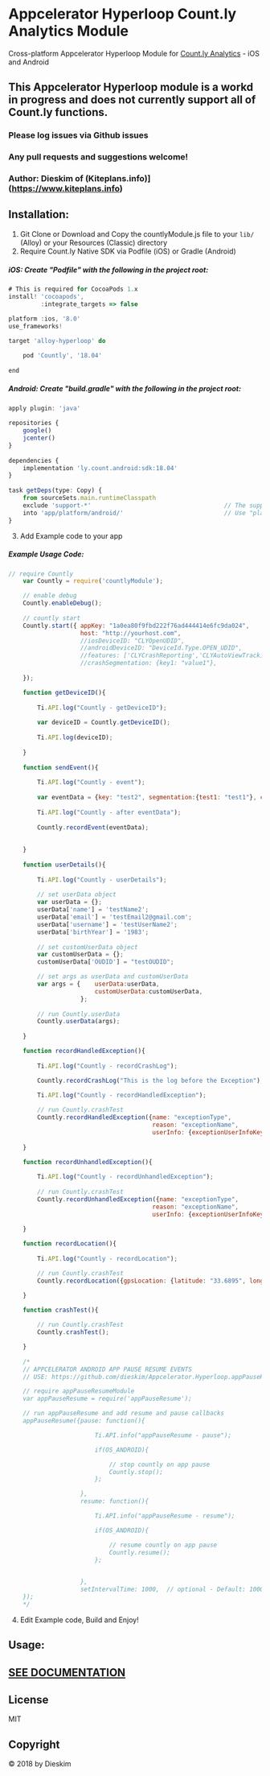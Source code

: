 # Appcelerator Hyperloop Count.ly Analytics Module
Cross-platform Appcelerator Hyperloop Module for [Count.ly Analytics](https://count.ly) - iOS and Android

## This Appcelerator Hyperloop module is a workd in progress and does not currently support all of Count.ly functions.
### Please log issues via Github issues
### Any pull requests and suggestions welcome!
### Author: Dieskim of (Kiteplans.info)](https://www.kiteplans.info)

## Installation:

1. Git Clone or Download and Copy the countlyModule.js file to your `lib/` (Alloy) or your Resources (Classic) directory
2. Require Count.ly Native SDK via Podfile (iOS) or Gradle (Android)

##### iOS: Create "Podfile" with the following in the project root:
```js
# This is required for CocoaPods 1.x
install! 'cocoapods',
         :integrate_targets => false
 
platform :ios, '8.0'
use_frameworks!

target 'alloy-hyperloop' do

    pod 'Countly', '18.04'
    
end
``` 

##### Android: Create "build.gradle" with the following in the project root:
```js
apply plugin: 'java'
 
repositories {
    google()
    jcenter()
}
 
dependencies {
    implementation 'ly.count.android:sdk:18.04'
}
 
task getDeps(type: Copy) {
    from sourceSets.main.runtimeClasspath
    exclude 'support-*' 									// The support libraries are packaged with Titanium already
    into 'app/platform/android/' 							// Use "platform/android/" for Classic or "app/platform/android/" for Alloy
}
``` 

3. Add Example code to your app

##### Example Usage Code:
```js
// require Countly
    var Countly = require('countlyModule');

    // enable debug
    Countly.enableDebug();
     
    // countly start
    Countly.start({ appKey: "1a0ea80f9fbd222f76ad444414e6fc9da024",             // app key for the countly app
                    host: "http://yourhost.com",                                // countly server url
                    //iosDeviceID: "CLYOpenUDID",                               // Optional - Default: CLYIDFV Possible Values: CLYIDFV / CLYIDFA / CLYOpenUDID / yourCustomDeviceID - @see {@link https://resources.count.ly/v1.0/docs/countly-sdk-for-ios-and-os-x#section-using-a-custom-device-id | Using a Custom Device ID}
                    //androidDeviceID: "DeviceId.Type.OPEN_UDID",               // Optional - Default: DeviceId.Type.OPEN_UDID Possible Values: DeviceId.Type.OPEN_UDID / DeviceId.Type.ADVERTISING_ID / YOUR-OWN-CUSTOM-ID - @see {@link https://resources.count.ly/v1.0/docs/countly-sdk-for-android#section-setting-up-countly-sdk | Setting up Countly SDK}
                    //features: ['CLYCrashReporting','CLYAutoViewTracking'],    // Optional - Array of Features to Enable. Possible Values: CLYCrashReporting / CLYAutoViewTracking (CLYPushNotifications NOT Supported yet) @see {@link https://resources.count.ly/docs/countly-sdk-for-ios-and-os-x#section-additional-features | iOS Additional Features}
                    //crashSegmentation: {key1: "value1"},                                     // Optional - crash segmentation key value pair object @see {@link https://resources.count.ly/docs/countly-sdk-for-ios-and-os-x#section-crash-reporting | iOS Crash Reporting} @see {@link https://resources.count.ly/docs/countly-sdk-for-android#section-adding-a-custom-key-value-segment-to-a-crash-report | Android Adding a custom key-value segment to a crash report}
     
    });

    function getDeviceID(){
     
        Ti.API.log("Countly - getDeviceID");
         
        var deviceID = Countly.getDeviceID();
         
        Ti.API.log(deviceID);
     
    }
     
    function sendEvent(){
         
        Ti.API.log("Countly - event");
         
        var eventData = {key: "test2", segmentation:{test1: "test1"}, count: 1};
         
        Ti.API.log("Countly - after eventData");
     
        Countly.recordEvent(eventData);
         
         
    }
     
    function userDetails(){
         
        Ti.API.log("Countly - userDetails");
         
        // set userData object
        var userData = {};
        userData['name'] = 'testName2';
        userData['email'] = 'testEmail2@gmail.com';
        userData['username'] = 'testUserName2';
        userData['birthYear'] = '1983';
        
        // set customUserData object
        var customUserData = {};
        customUserData['OUDID'] = "testOUDID";

        // set args as userData and customUserData
        var args = {    userData:userData,
                        customUserData:customUserData,
                    };
                                
        // run Countly.userData
        Countly.userData(args); 
         
    }

    function recordHandledException(){
        
        Ti.API.log("Countly - recordCrashLog");

        Countly.recordCrashLog("This is the log before the Exception");

        Ti.API.log("Countly - recordHandledException");
        
        // run Countly.crashTest
        Countly.recordHandledException({name: "exceptionType", 
                                        reason: "exceptionName",
                                        userInfo: {exceptionUserInfoKey: "exceptionUserInfoValue"}}); 
        
    }

    function recordUnhandledException(){
        
        Ti.API.log("Countly - recordUnhandledException");
        
        // run Countly.crashTest
        Countly.recordUnhandledException({name: "exceptionType", 
                                        reason: "exceptionName",
                                        userInfo: {exceptionUserInfoKey: "exceptionUserInfoValue"}}); 
        
    }

    function recordLocation(){
         
        Ti.API.log("Countly - recordLocation");

        // run Countly.crashTest
        Countly.recordLocation({gpsLocation: {latitude: "33.6895", longitude: "139.6917"}}); 

    }

    function crashTest(){
         
        // run Countly.crashTest
        Countly.crashTest(); 

    }
    
    /*  
    // APPCELERATOR ANDROID APP PAUSE RESUME EVENTS
    // USE: https://github.com/dieskim/Appcelerator.Hyperloop.appPauseResume

    // require appPauseResumeModule
    var appPauseResume = require('appPauseResume');

    // run appPauseResume and add resume and pause callbacks
    appPauseResume({pause: function(){

                        Ti.API.info("appPauseResume - pause");

                        if(OS_ANDROID){

                            // stop countly on app pause
                            Countly.stop();
                        };

                    },
                    resume: function(){

                        Ti.API.info("appPauseResume - resume");

                        if(OS_ANDROID){

                            // resume countly on app pause
                            Countly.resume();
                        };
                       

                    },
                    setIntervalTime: 1000,  // optional - Default: 1000 miliseconds (1 second) 
    });
    */
``` 

4. Edit Example code, Build and Enjoy!

## Usage:
## [SEE DOCUMENTATION](https://github.com/dieskim/Appcelerator.Hyperloop.Countly/blob/master/DOCUMENTATION.md)

## License
MIT

## Copyright
&copy; 2018 by Dieskim